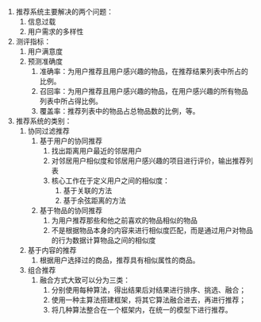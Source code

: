 1. 推荐系统主要解决的两个问题：
    1. 信息过载
    1. 用户需求的多样性
2. 测评指标：
    1. 用户满意度
    1. 预测准确度
        1. 准确率：为用户推荐且用户感兴趣的物品，在推荐结果列表中所占的比例。
        1. 召回率：为用户推荐且用户感兴趣的物品，在用户感兴趣的所有物品列表中所占得比例。
        2. 覆盖率：推荐列表中的物品占总物品数的比例，等。
3. 推荐系统的类别：
    1. 协同过滤推荐
        1. 基于用户的协同推荐
            1. 找出距离用户最近的邻居用户
            2. 对邻居用户相似度和邻居用户感兴趣的项目进行评价，输出推荐列表
            3. 核心工作在于定义用户之间的相似度：
                1. 基于关联的方法
                2. 基于余弦距离的方法
        2. 基于物品的协同推荐
            1. 为用户推荐那些和他之前喜欢的物品相似的物品
            2. 不是根据物品本身的内容来进行相似度匹配，而是通过用户对物品的行为数据计算物品之间的相似度
    2. 基于内容的推荐
          1. 根据用户选择过的商品，推荐具有相似属性的商品。
    3. 组合推荐
          1. 融合方式大致可以分为三类：
              1. 分别使用每种算法，得出结果后对结果进行排序、挑选、融合；
              2. 使用一种主算法搭建框架，将其它算法融合进去，再进行推荐；
              3. 将几种算法整合在一个框架内，在统一的模型下进行推荐。
